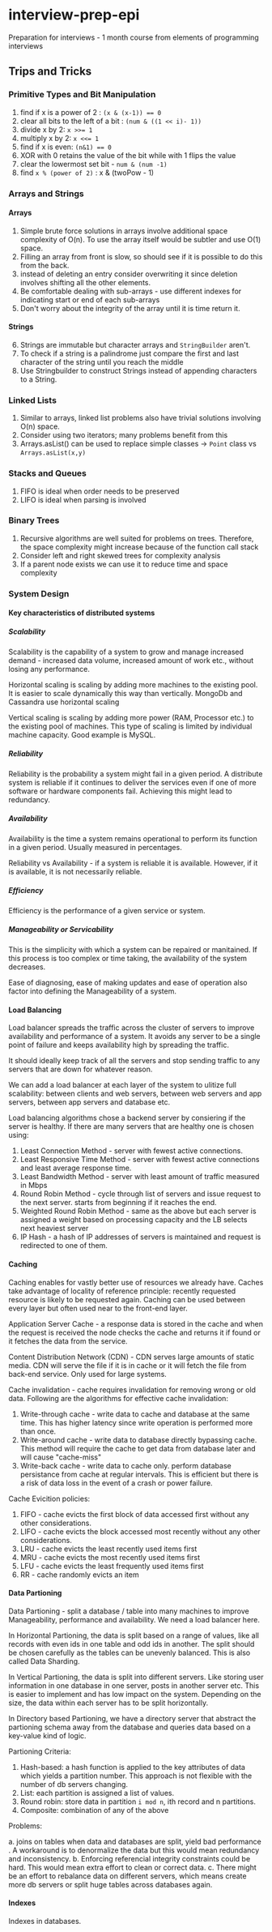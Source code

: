 # interview-prep-epi
Preparation for interviews - 1 month course from elements of programming interviews

## Trips and Tricks

### Primitive Types and Bit Manipulation

1. find if x is a power of 2 : `(x & (x-1)) == 0`
2. clear all bits to the left of a bit : `(num & ((1 << i)- 1))`
3. divide x by 2: `x >>= 1`
4. multiply x by 2: `x <<= 1`
5. find if x is even: `(n&1) == 0`
6. XOR with 0 retains the value of the bit while with 1 flips the value
7. clear the lowermost set bit - `num & (num -1)`
8. find `x % (power of 2)` : x & (twoPow - 1)

### Arrays and Strings
#### Arrays
1. Simple brute force solutions in arrays involve additional space complexity of O(n). To use the array itself would be subtler and use O(1) space.
2. Filling an array from front is slow, so should see if it is possible to do this from the back.
3. instead of deleting an entry consider overwriting it since deletion involves shifting all the other elements.
4. Be comfortable dealing with sub-arrays - use different indexes for indicating start or end of each sub-arrays
5. Don't worry about the integrity of the array until it is time return it.

#### Strings
6. Strings are immutable but character arrays and `StringBuilder` aren't.
7. To check if a string is a palindrome just compare the first and last character of the string until you reach the middle
8. Use Stringbuilder to construct Strings instead of appending characters to a String.

### Linked Lists
1. Similar to arrays, linked list problems also have trivial solutions involving O(n) space.
2. Consider using two iterators; many problems benefit from this
3. Arrays.asList() can be used to replace simple classes -> `Point` class vs `Arrays.asList(x,y)`

### Stacks and Queues
1. FIFO is ideal when order needs to be preserved
2. LIFO is ideal when parsing is involved

### Binary Trees
1. Recursive algorithms are well suited for problems on trees. Therefore, the space complexity might increase because of the function call stack
2. Consider left and right skewed trees for complexity analysis
3. If a parent node exists we can use it to reduce time and space complexity
 
### System Design

#### Key characteristics of distributed systems

##### Scalability 

Scalability is the capability of a system to grow and manage increased demand - increased data volume, increased amount of work etc., without losing any performance.

Horizontal scaling is scaling by adding more machines to the existing pool. It is easier to scale dynamically this way than vertically. MongoDb and Cassandra use horizontal scaling

Vertical scaling is scaling by adding more power (RAM, Processor etc.) to the existing pool of machines. This type of scaling is limited by individual machine capacity. Good example is MySQL.

##### Reliability

Reliability is the probability a system might fail in a given period. A distribute system is reliable if it continues to deliver the services even if one of more software or hardware components fail. Achieving this might lead to redundancy. 

##### Availability

Availability is the time a system remains operational to perform its function in a given period. Usually measured in percentages. 

Reliability vs Availability - if a system is reliable it is available. However, if it is available, it is not necessarily reliable. 


##### Efficiency

Efficiency is the performance of a given service or system. 

##### Manageability or Servicability

This is the simplicity with which a system can be repaired or manitained. If this process is too complex or time taking, the availability of the system decreases. 

Ease of diagnosing, ease of making updates and ease of operation also factor into defining the Manageability of a system. 


#### Load Balancing

Load balancer spreads the traffic across the cluster of servers to improve availability and performance of a system. It avoids any server to be a single 
point of failure and keeps availability high by spreading the traffic.

It should ideally keep track of all the servers and stop sending traffic to any servers that are down for whatever reason.

We can add a load balancer at each layer of the system to ulitize full scalability: between clients and web servers, between web servers and app servers, between app servers and database etc.

Load balancing algorithms chose a backend server by consiering if the server is healthy. If there are many servers that are healthy one is chosen using:

1. Least Connection Method - server with fewest active connections.
2. Least Responsive Time Method - server with fewest active connections and least average response time. 
3. Least Bandwidth Method - server with least amount of traffic measured in Mbps
4. Round Robin Method - cycle through list of servers and issue request to the next server. starts from beginning if it reaches the end. 
5. Weighted Round Robin Method - same as the above but each server is assigned a weight based on processing capacity and the LB selects next heaviest server
6. IP Hash - a hash of IP addresses of servers is maintained and request is redirected to one of them.

#### Caching

Caching enables for vastly better use of resources we already have. Caches take advantage of locality of reference principle: recently requested resource is likely to be requested again. Caching can be used between every layer but often used near to the front-end layer.

Application Server Cache - a response data is stored in the cache and when the request is received the node checks the cache and returns it if found or it fetches the data from the service. 

Content Distribution Network (CDN) - CDN serves large amounts of static media. CDN will serve the file if it is in cache or it will fetch the file from back-end service. Only used for large systems.

Cache invalidation - cache requires invalidation for removing wrong or old data. Following are the algorithms for effective cache invalidation:

1. Write-through cache - write data to cache and database at the same time. This has higher latency since write operation is performed more than once. 
2. Write-around cache - write data to database directly bypassing cache. This method will require the cache to get data from database later and will cause "cache-miss"
3. Write-back cache - write data to cache only. perform database persistance from cache at regular intervals. This is efficient but there is a risk of data loss in the event of a crash or power failure. 

Cache Evicition policies:

1. FIFO - cache evicts the first block of data accessed first without any other considerations.
2. LIFO - cache evicts the block accessed most recently without any other considerations.
3. LRU - cache evicts the least recently used items first
4. MRU - cache evicts the most recently used items first
5. LFU - cache evicts the least frequently used items first
6. RR - cache randomly evicts an item

#### Data Partioning

Data Partioning - split a database / table into many machines to improve Manageability, performance and availability. We need a load balancer here.

In Horizontal Partioning, the data is split based on a range of values, like all records with even ids in one table and odd ids in another. The split should be chosen carefully as the tables can be unevenly balanced. This is also called Data Sharding.

In Vertical Partioning, the data is split into different servers. Like storing user information in one database in one server, posts in another server etc. This is easier to implement and has low impact on the system. Depending on the size, the data within each server has to be split horizontally.

In Directory based Partioning, we have a directory server that abstract the partioning schema away from the database and queries data based on a key-value kind of logic. 

Partioning Criteria: 
1. Hash-based: a hash function is applied to the key attributes of data which yields a partition number. This approach is not flexible with the number of db servers changing.
2. List: each partition is assigned a list of values.
3. Round robin: store data in partition `i mod n`, ith record and n partitions.
4. Composite: combination of any of the above

Problems:

a. joins on tables when data and databases are split, yield bad performance . A workaround is to denormalize the data but this would mean redundancy and inconsistency.
b. Enforcing referencial integrity constraints could be hard. This would mean extra effort to clean or correct data.
c. There might be an effort to rebalance data on different servers, which means create more db servers or split huge tables across databases again.

#### Indexes

Indexes in databases.